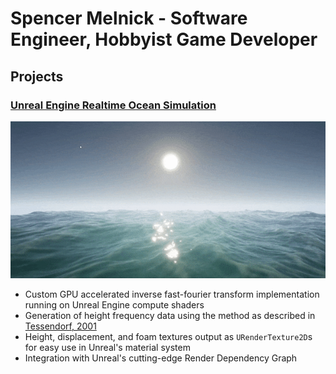# Spencer Melnick - Software Engineer, Hobbyist Game Developer

## Projects

### [Unreal Engine Realtime Ocean Simulation](https://github.com/spencer-melnick/VoidRoom/tree/OceanSim)

![Ocean Simulation Animed Example](images/ocean_sim.gif)

- Custom GPU accelerated inverse fast-fourier transform implementation running on Unreal Engine compute shaders
- Generation of height frequency data using the method as described in [Tessendorf, 2001](http://citeseerx.ist.psu.edu/viewdoc/download?doi=10.1.1.161.9102&rep=rep1&type=pdf)
- Height, displacement, and foam textures output as `URenderTexture2D`s for easy use in Unreal's material system
- Integration with Unreal's cutting-edge Render Dependency Graph